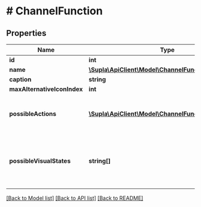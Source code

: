 # # ChannelFunction

## Properties

Name | Type | Description | Notes
------------ | ------------- | ------------- | -------------
**id** | **int** |  | [optional]
**name** | [**\Supla\ApiClient\Model\ChannelFunctionEnumNames**](ChannelFunctionEnumNames.md) |  | [optional]
**caption** | **string** |  | [optional]
**maxAlternativeIconIndex** | **int** |  | [optional]
**possibleActions** | [**\Supla\ApiClient\Model\ChannelFunctionAction[]**](ChannelFunctionAction.md) | What action can you execute on this function? | [optional]
**possibleVisualStates** | **string[]** | Possible visual states of channel with this function. Ordered. | [optional]

[[Back to Model list]](../../README.md#models) [[Back to API list]](../../README.md#endpoints) [[Back to README]](../../README.md)
